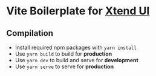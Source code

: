 # Vite Boilerplate for [Xtend UI](https://github.com/xtendui/xtendui)

## Compilation

* Install required npm packages with `yarn install`
* Use `yarn build` to build for **production**
* Use `yarn dev` to build and serve for **development**
* Use `yarn serve` to serve for **production**
